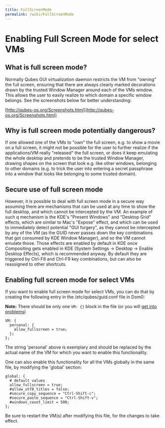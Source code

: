 ```yaml
---
title: FullScreenMode
permalink: /wiki/FullScreenMode
---
```


Enabling Full Screen Mode for select VMs
========================================

What is full screen mode?
-------------------------

Normally Qubes GUI virtualization daemon restricts the VM from "owning" the full screen, ensuring that there are always clearly marked decorations drawn by the trusted Window Manager around each of the VMs window. This allows the user to easily realize to which domain a specific window belongs. See the screenshots below for better understanding:

[​http://qubes-os.org/Screenshots.html](http://qubes-os.org/Screenshots.html)

Why is full screen mode potentially dangerous?
----------------------------------------------

If one allowed one of the VMs to "own" the full screen, e.g. to show a movie on a full screen, it might not be possible for the user to further realize if the applications/VM really "released" the full screen, or does it keep emulating the whole desktop and pretends to be the trusted Window Manager, drawing shapes on the screen that look e.g. like other windows, belonging to other domains (e.g. to trick the user into entering a secret passphrase into a window that looks like belonging to some trusted domain).

Secure use of full screen mode
------------------------------

However, it is possible to deal with full screen mode in a secure way assuming there are mechanisms that can be used at any time to show the full desktop, and which cannot be intercepted by the VM. An example of such q mechanism is the KDE's "Present Windows" and "Desktop Grid" effects, which are similar to Mac's "Expose" effect, and which can be used to immediately detect potential "GUI forgery", as they cannot be intercepted by any of the VM (as the GUID never passes down the key combinations that got consumed by KDE Window Manager), and so the VM cannot emulate those. Those effects are enabled by default in KDE once Compositing gets enabled in KDE (System Settings -\> Desktop -\> Enable Desktop Effects), which is recommended anyway. By default they are triggered by Ctrl-F8 and Ctrl-F9 key combinations, but can also be reassigned to other shortcuts.

Enabling full screen mode for select VMs
----------------------------------------

If you want to enable full screen mode for select VMs, you can do that by creating the following entry in the /etc/qubes/guid.conf file in Dom0:

**Note:** There should be only one `VM: {}` block in the file (or you will [​get into problems](https://groups.google.com/d/msg/qubes-users/-Yf9yNvTsVI/xXsEm8y2lrYJ))

``` {.wiki}
VM: {
  personal: {
    allow_fullscreen = true;
  };
};
```

The string 'personal' above is exemplary and should be replaced by the actual name of the VM for which you want to enable this functionality.

One can also enable this functionality for all the VMs globally in the same file, by modifying the 'global' section:

``` {.wiki}
global: {
  # default values
  allow_fullscreen = true;
  #allow_utf8_titles = false;
  #secure_copy_sequence = "Ctrl-Shift-c";
  #secure_paste_sequence = "Ctrl-Shift-v";
  #windows_count_limit = 500;
};
```

Be sure to restart the VM(s) after modifying this file, for the changes to take effect.
